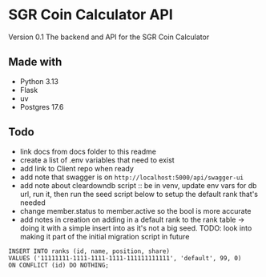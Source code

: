 # SGR Coin Calculator API
Version 0.1
The backend and API for the SGR Coin Calculator

## Made with

- Python 3.13
- Flask
- uv
- Postgres 17.6

## Todo

- link docs from docs folder to this readme
- create a list of .env variables that need to exist 
- add link to Client repo when ready
- add note that swagger is on `http://localhost:5000/api/swagger-ui`
- add note about cleardowndb script :: be in venv, update env vars for db url, run it, then run the seed script below to setup the default rank that's needed
- change member.status to member.active so the bool is more accurate
- add notes in creation on adding in a default rank to the rank table -> doing it with a simple insert into as it's not a big seed. TODO: look into making it part of the initial migration script in future

```
INSERT INTO ranks (id, name, position, share)
VALUES ('11111111-1111-1111-1111-111111111111', 'default', 99, 0)
ON CONFLICT (id) DO NOTHING;
```